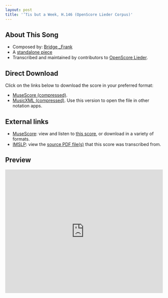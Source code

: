 ```yaml
---
layout: post
title: '’Tis but a Week, H.146 (OpenScore Lieder Corpus)'
---
```


## About This Song

- Composed by: [Bridge,_Frank](https://fourscoreandmore.org/openscore/lieder/Bridge,_Frank)
- A [standalone piece](https://fourscoreandmore.org/openscore/lieder/Bridge,_Frank/_)
- Transcribed and maintained by contributors to [OpenScore Lieder].

[OpenScore Lieder]: https://musescore.com/openscore-lieder-corpus

## Direct Download

Click on the links below to download the score in your preferred format:
- [MuseScore (compressed)](https://github.com/openscore/lieder/blob/main/scores/Bridge,_Frank/_/’Tis_but_a_Week,_H.146/lc6451773.mscz?raw=true).
- [MusicXML (compressed)](https://github.com/openscore/lieder/blob/main/scores/Bridge,_Frank/_/’Tis_but_a_Week,_H.146/lc6451773.mxl?raw=true). Use this version to open the file in other notation apps.

## External links

- [MuseScore]: view and listen to [this score][MuseScore], or download in a variety of formats.
- [IMSLP]: view the [source PDF file(s)][IMSLP] that this score was transcribed from.

[MuseScore]: https://musescore.com/score/6451773
[IMSLP]: https://imslp.org/wiki/Special:ReverseLookup/212406

## Preview

<iframe width="100%" height="394" src="https://musescore.com/openscore-lieder-corpus/scores/6451773/embed" frameborder="0" allowfullscreen allow="autoplay; fullscreen"></iframe>

